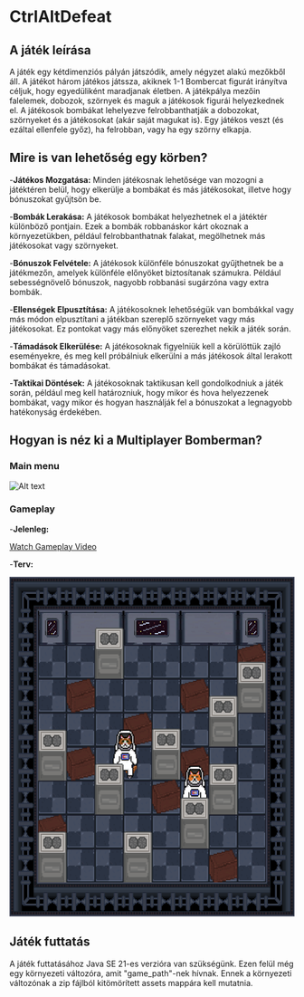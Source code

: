 # CtrlAltDefeat

## A játék leírása

A játék egy kétdimenziós pályán játszódik, amely négyzet alakú mezőkből áll. A játékot három játékos játssza,
akiknek 1-1 Bombercat figurát irányítva céljuk, hogy egyedüliként maradjanak életben.
A játékpálya mezőin falelemek, dobozok, szörnyek és maguk a játékosok figurái helyezkednek el.
A játékosok bombákat lehelyezve felrobbanthatják a dobozokat, szörnyeket és a játékosokat (akár saját magukat is).
Egy játékos veszt (és ezáltal ellenfele győz), ha felrobban, vagy ha egy szörny elkapja.

## Mire is van lehetőség egy körben?

 -**Játékos Mozgatása:**
Minden játékosnak lehetősége van mozogni a játéktéren belül, hogy elkerülje a bombákat és más játékosokat,
 illetve hogy bónuszokat gyűjtsön be.

-**Bombák Lerakása:**
A játékosok bombákat helyezhetnek el a játéktér különböző pontjain. Ezek a bombák robbanáskor kárt okoznak a 
környezetükben, például felrobbanthatnak falakat, megölhetnek más játékosokat vagy szörnyeket.

-**Bónuszok Felvétele:**
A játékosok különféle bónuszokat gyűjthetnek be a játékmezőn, amelyek különféle előnyöket biztosítanak számukra.
Például sebességnövelő bónuszok, nagyobb robbanási sugárzóna vagy extra bombák.

-**Ellenségek Elpusztítása:**
A játékosoknek lehetőségük van bombákkal vagy más módon elpusztítani a játékban szereplő szörnyeket vagy
más játékosokat. Ez pontokat vagy más előnyöket szerezhet nekik a játék során.

-**Támadások Elkerülése:**
A játékosoknak figyelniük kell a körülöttük zajló eseményekre, és meg kell próbálniuk elkerülni a más játékosok
által lerakott bombákat és támadásokat.

-**Taktikai Döntések:**
A játékosoknak taktikusan kell gondolkodniuk a játék során, például meg kell határozniuk, hogy mikor és hova
helyezzenek bombákat, vagy mikor és hogyan használják fel a bónuszokat a legnagyobb hatékonyság érdekében.

## Hogyan is néz ki a Multiplayer Bomberman?

### Main menu

<img alt="Alt text" height="600" src="readme/main_menu.gif" width="600"/>

### Gameplay
-**Jelenleg:**

[Watch Gameplay Video](readme/gameplay.mp4)


-**Terv:**

<img alt="Alt text" height="600" src="readme/gameplay_2.png" width="600"/>

## Játék futtatás
A játék futtatásához Java SE 21-es verzióra van szükségünk. Ezen felül még egy környezeti változóra, amit "game_path"-nek hívnak. Ennek a környezeti változónak a zip fájlból kitömörített assets mappára kell mutatnia. 
